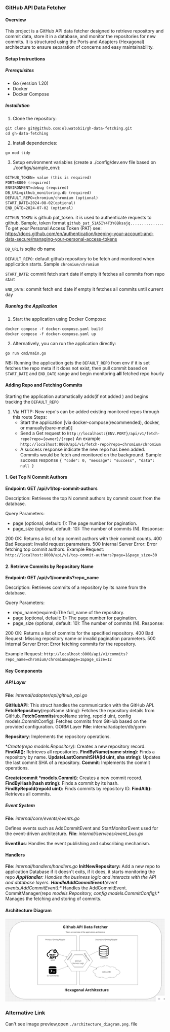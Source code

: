 ### GitHub API Data Fetcher
#### Overview
This project is a GitHub API data fetcher designed to retrieve repository and commit data, store it in a database, and monitor the repositories for new commits. It is structured using the Ports and Adapters (Hexagonal) architecture to ensure separation of concerns and easy maintainability.

#### Setup Instructions
##### Prerequisites
- Go (version 1.20)
- Docker
- Docker Compose

##### Installation
1. Clone the repository:

```
git clone git@github.com:oluwatobi1/gh-data-fetching.git
cd gh-data-fetching
```
2. Install dependencies:
```
go mod tidy
```
3. Setup environment variables (create a ./config/dev.env file based on ./configs/sample_env):

```
GITHUB_TOKEN= value (this is required)
PORT=8000 (required)
ENVIRONMENT=debug (required)
DB_URL=github_monitoring.db (required)
DEFAULT_REPO=chromium/chromium (optional)
START_DATE=2024-08-02(optional)
END_DATE=2024-07-02 (optional)
```

`GITHUB_TOKEN` is  github pat_token. it is used to authenticate requests to github. Sample, token format `github_pat_51A5IY4T3Y0Bksajq..............`.
To get your Personal Access Token (PAT) see: https://docs.github.com/en/authentication/keeping-your-account-and-data-secure/managing-your-personal-access-tokens

`DB_URL` is sqlite db name

`DEFAULT_REPO`: default github repository to be fetch and monitored when application starts. Sample `chromium/chromium`

`START_DATE`: commit fetch start date if empty it fetches all commits from repo start

`END_DATE`: commit fetch end date if empty it fetches all commits until current day
##### Running the Application
1. Start the application using Docker Compose:
```
docker compose -f docker-compose.yaml build
docker compose -f docker-compose.yaml up
```
2. Alternatively, you can run the application directly:
```
go run cmd/main.go
```
NB: Running the application gets the  `DEFAULT_REPO` from env if it is set fetches the repo meta if it does not exist, then pull  commit based on  `START_DATE` and `END_DATE` range and begin monitoring **all** fetched repo hourly

#### Adding Repo and Fetching Commits
Starting the application automatically adds(if not added ) and begins tracking the `DEFAULT_REPO`

1. Via HTTP: New repo's can be added existing monitored repos through this route
Steps:
    - Start the application [via docker-compose(recommended), docker, or manually(bare-metal)]
    - Send a Get request to `http://localhost:{ENV.PORT}/api/v1/fetch-repo?repo={owner}/{repo}`
    An example `http://localhost:8000/api/v1/fetch-repo?repo=chromium/chromium`
    - A success response indicate the new repo has been added. Commits would be fetch and monitored on the background.
    Sample success response `{
    "code": 0,
    "message": "success",
    "data": null
}`

#### 1. Get Top N Commit Authors
**Endpoint: GET /api/v1/top-commit-authors**

Description: Retrieves the top N commit authors by commit count from the database.

Query Parameters:
- page (optional, default: 1): The page number for pagination.
- page_size (optional, default: 10): The number of commits (N).
Response:

200 OK: Returns a list of top commit authors with their commit counts.
400 Bad Request: Invalid request parameters.
500 Internal Server Error: Error fetching top commit authors.
Example Request:
`http://localhost:8000/api/v1/top-commit-authors?page=1&page_size=30`


#### 2.  Retrieve Commits by Repository Name
**Endpoint: GET /api/v1/commits?repo_name**

Description: Retrieves commits of a repository by its name from the database.

Query Parameters:
- repo_name(required):The full_name of the repository.
- page (optional, default: 1): The page number for pagination.
- page_size (optional, default: 10): The number of commits (N).
Response:

200 OK: Returns a list of commits for the specified repository.
400 Bad Request: Missing repository name or invalid pagination parameters.
500 Internal Server Error: Error fetching commits for the repository.

Example Request:
`http://localhost:8000/api/v1/commits?repo_name=chromium/chromium&page=1&page_size=12`



#### Key Components
##### API Layer
**File**: _internal/adapter/api/github_api.go_

**GitHubAPI**: This struct handles the communication with the GitHub API.
**FetchRepository**(repoName string): Fetches the repository details from GitHub.
**FetchCommits**(repoName string, repoId uint, config models.CommitConfig): Fetches commits from GitHub based on the provided configuration.
GORM Layer
**File**: internal/adapter/db/gorm

**Repository**: Implements the repository operations.

**Create(repo *models.Repository):** Creates a new repository record.
**FindAll():** Retrieves all repositories.
**FindByName(name string):** Finds a repository by name.
**UpdateLastCommitSHA(id uint, sha string):** Updates the last commit SHA of a repository.
**Commit**: Implements the commit operations.

**Create(commit *models.Commit)**: Creates a new commit record.
**FindByHash(hash string):** Finds a commit by its hash.
**FindByRepoId(repoId uint):** Finds commits by repository ID.
**FindAll():** Retrieves all commits.


##### Event System
**File**: _internal/core/events/events.go_

Defines events such as AddCommitEvent and StartMonitorEvent used for the event-driven architecture.
**File**: _internal/services/event_bus.go_

**EventBus**: Handles the event publishing and subscribing mechanism.
#### Handlers
**File**: _internal/handlers/handlers.go_
**InitNewRepository:** Add a new repo to application Database if it doesn't exits, if it does, it starts monitoring the repo
***AppHandler**: Handles the business logic and interacts with the API and database layers.
**HandleAddCommitEvent**(event events.AddCommitEvent):** Handles the AddCommitEvent.
CommitManager(repo *models.Repository, config models.CommitConfig):** Manages the fetching and storing of commits.

#### Architecture Diagram
![architecture diagram](./architecture_diagram.png)

### Alternative  Link
Can't see image preview,open `./architecture_diagram.png`. file